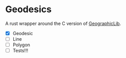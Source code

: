 # Geodesics

A rust wrapper around the C version of [GeographicLib](http://geographiclib.sourceforge.net).

 - [x] Geodesic
 - [ ] Line
 - [ ] Polygon
 - [ ] Tests!!!
